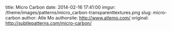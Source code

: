 title:  Micro Carbon
date:   2014-02-16 17:41:00
imgur: /theme/images/patterns/micro_carbon-transparenttextures.png
slug: micro-carbon
author: Atle Mo
authorsite: http://www.atlemo.com/
original: http://subtlepatterns.com/micro-carbon/
